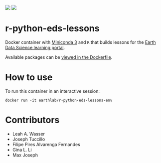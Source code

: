 [![](https://images.microbadger.com/badges/image/earthlab/r-python-eds-lessons-env.svg)](https://microbadger.com/images/earthlab/r-python-eds-lessons-env "build specs for the eds-lessons environment")
[![](https://images.microbadger.com/badges/version/earthlab/r-python-eds-lessons-env.svg)](https://microbadger.com/images/earthlab/r-python-eds-lessons-env "Version")


# r-python-eds-lessons

Docker container with [Miniconda 3](https://docs.conda.io/en/latest/miniconda.html) and `R` that builds lessons for the [Earth Data Science learning portal](https://www.earthdatascience.org).

Available packages can be [viewed in the Dockerfile](https://github.com/earthlab/dockerfiles/r-python-eds-lessons/Dockerfile).

# How to use

To run this container in an interactive session:

```
docker run -it earthlab/r-python-eds-lessons-env
```

# Contributors

- Leah A. Wasser
- Joseph Tuccillo
- Filipe Pires Alvarenga Fernandes
- Gina L. Li
- Max Joseph
